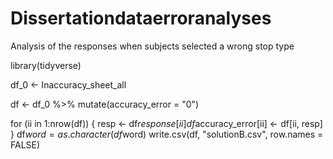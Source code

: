 # Dissertationdataerroranalyses
Analysis of the responses when subjects selected a wrong stop type

library(tidyverse)

df_0 <- Inaccuracy_sheet_all

df <- df_0 %>%
  mutate(accuracy_error = "0")

for (ii in 1:nrow(df))
{
  resp <- df$response[ii]
  df$accuracy_error[ii] <- df[ii, resp]
}
df$word= as.character(df$word)
write.csv(df, "solutionB.csv", row.names = FALSE)

